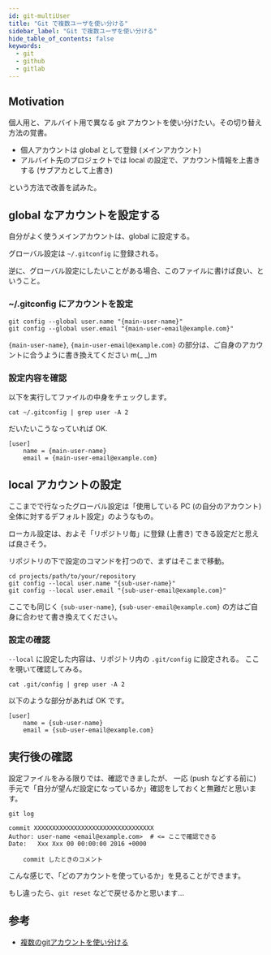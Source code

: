 ```yaml
---
id: git-multiUser
title: "Git で複数ユーザを使い分ける"
sidebar_label: "Git で複数ユーザを使い分ける"
hide_table_of_contents: false
keywords:
  - git
  - github
  - gitlab
---
```


<!-- date: 2020-10-14T09:38:49+09:00 -->

## Motivation

個人用と、アルバイト用で異なる git アカウントを使い分けたい。その切り替え方法の覚書。

* 個人アカウントは global として登録 (メインアカウント)
* アルバイト先のプロジェクトでは local の設定で、アカウント情報を上書きする (サブアカとして上書き)

という方法で改善を試みた。

## global なアカウントを設定する

自分がよく使うメインアカウントは、global に設定する。

グローバル設定は `~/.gitconfig` に登録される。

逆に、グローバル設定にしたいことがある場合、このファイルに書けば良い、ということ。

### ~/.gitconfig にアカウントを設定

```shell
git config --global user.name "{main-user-name}"
git config --global user.email "{main-user-email@example.com}"
```

`{main-user-name}`, `{main-user-email@example.com}` の部分は、ご自身のアカウントに合うように書き換えてください m(_ _)m

### 設定内容を確認

以下を実行してファイルの中身をチェックします。

```shell
cat ~/.gitconfig | grep user -A 2
```

だいたいこうなっていれば OK.

<!-- ~/.gitconfig -->
```
[user]
	name = {main-user-name}
	email = {main-user-email@example.com}
```


## local アカウントの設定

ここまでで行なったグローバル設定は「使用している PC (の自分のアカウント) 全体に対するデフォルト設定」のようなもの。

ローカル設定は、およそ「リポジトリ毎」に登録 (上書き) できる設定だと思えば良さそう。

リポジトリの下で設定のコマンドを打つので、まずはそこまで移動。

```shell
cd projects/path/to/your/repository
git config --local user.name "{sub-user-name}"
git config --local user.email "{sub-user-email@example.com}"
```

ここでも同じく `{sub-user-name}`, `{sub-user-email@example.com}` の方はご自身に合わせて書き換えてください。


### 設定の確認

`--local` に設定した内容は、リポジトリ内の `.git/config` に設定される。
ここを覗いて確認してみる。

```shell
cat .git/config | grep user -A 2
```

以下のような部分があれば OK です。

<!-- .git/config -->
```
[user]
	name = {sub-user-name}
	email = {sub-user-email@example.com}
```



## 実行後の確認

設定ファイルをみる限りでは、確認できましたが、
一応 (push などする前に) 手元で「自分が望んだ設定になっているか」確認をしておくと無難だと思います。

```shell
git log
```

```
commit XXXXXXXXXXXXXXXXXXXXXXXXXXXXXXXXX
Author: user-name <email@example.com>  # <= ここで確認できる
Date:   Xxx Xxx 00 00:00:00 2016 +0000

    commit したときのコメント
```

こんな感じで、「どのアカウントを使っているか」を見ることができます。

もし違ったら、`git reset` などで戻せるかと思います...


## 参考
* [複数のgitアカウントを使い分ける](https://qiita.com/0084ken/items/f4a8b0fbff135a987fea)
